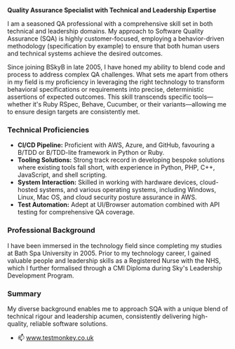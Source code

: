 
**Quality Assurance Specialist with Technical and Leadership Expertise**

I am a seasoned QA professional with a comprehensive skill set in both technical and leadership domains. My approach to Software Quality Assurance (SQA) is highly customer-focused, employing a behavior-driven methodology (specification by example) to ensure that both human users and technical systems achieve the desired outcomes.

Since joining BSkyB in late 2005, I have honed my ability to blend code and process to address complex QA challenges. What sets me apart from others in my field is my proficiency in leveraging the right technology to transform behavioral specifications or requirements into precise, deterministic assertions of expected outcomes. This skill transcends specific tools—whether it's Ruby RSpec, Behave, Cucumber, or their variants—allowing me to ensure design targets are consistently met.

### Technical Proficiencies
- **CI/CD Pipeline:** Proficient with AWS, Azure, and GitHub, favouring a B/TDD or B/TDD-lite framework in Python or Ruby.
- **Tooling Solutions:** Strong track record in developing bespoke solutions where existing tools fall short, with experience in Python, PHP, C++, JavaScript, and shell scripting.
- **System Interaction:** Skilled in working with hardware devices, cloud-hosted systems, and various operating systems, including Windows, Linux, Mac OS, and cloud security posture assurance in AWS.
- **Test Automation:** Adept at UI/Browser automation combined with API testing for comprehensive QA coverage.

### Professional Background
I have been immersed in the technology field since completing my studies at Bath Spa University in 2005. Prior to my technology career, I gained valuable people and leadership skills as a Registered Nurse with the NHS, which I further formalised through a CMI Diploma during Sky's Leadership Development Program.

### Summary
My diverse background enables me to approach SQA with a unique blend of technical rigour and leadership acumen, consistently delivering high-quality, reliable software solutions.
- 📫 www.testmonkey.co.uk

<!---
Ed-Davis/Ed-Davis is a ✨ special ✨ repository because its `README.md` (this file) appears on your GitHub profile.
You can click the Preview link to take a look at your changes.
--->
